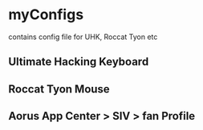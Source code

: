 # myConfigs

contains config file for UHK, Roccat Tyon etc

## Ultimate Hacking Keyboard

## Roccat Tyon Mouse

## Aorus App Center > SIV > fan Profile